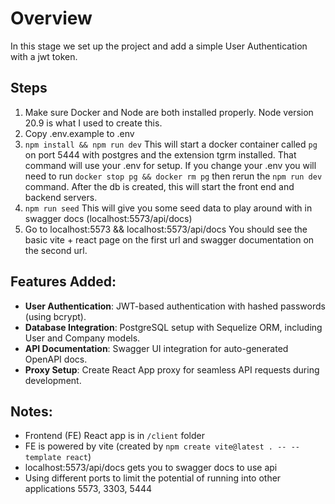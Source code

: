# Overview
In this stage we set up the project and add a simple User Authentication with a jwt token.

## Steps
1. Make sure Docker and Node are both installed properly. Node version 20.9 is what I used to create this. 
2. Copy .env.example to .env
3. `npm install && npm run dev`
This will start a docker container called `pg` on port 5444 with postgres and the extension tgrm installed. That command will use your .env for setup. If you change your .env you will need to run `docker stop pg && docker rm pg` then rerun the `npm run dev` command. After the db is created, this will start the front end and backend servers. 
4. `npm run seed`
This will give you some seed data to play around with in swagger docs (localhost:5573/api/docs)
5. Go to localhost:5573 && localhost:5573/api/docs
You should see the basic vite + react page on the first url and swagger documentation on the second url.


## Features Added: 

- **User Authentication**: JWT-based authentication with hashed passwords (using bcrypt).
- **Database Integration**: PostgreSQL setup with Sequelize ORM, including User and Company models.
- **API Documentation**: Swagger UI integration for auto-generated OpenAPI docs.
- **Proxy Setup**: Create React App proxy for seamless API requests during development.


## Notes: 
- Frontend (FE) React app is in `/client` folder
- FE is powered by vite (created by `npm create vite@latest . -- --template react`)
- localhost:5573/api/docs gets you to swagger docs to use api
- Using different ports to limit the potential of running into other applications 5573, 3303, 5444